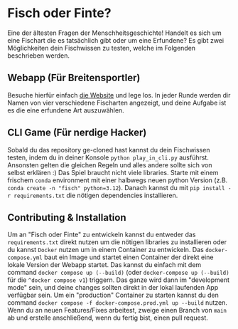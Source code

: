 # Fisch oder Finte?

Eine der ältesten Fragen der Menschheitsgeschichte! Handelt es sich um eine Fischart die es tatsächlich gibt oder um eine Erfundene? Es gibt zwei Möglichkeiten dein Fischwissen zu testen, welche im Folgenden beschrieben werden.

## Webapp (Für Breitensportler)
Besuche hierfür einfach [die Website](https://fischoderfinte.de) und lege los. In jeder Runde werden dir Namen von vier verschiedene Fischarten angezeigt, und deine Aufgabe ist es die eine erfundene Art auszuwählen.



## CLI Game (Für nerdige Hacker)

Sobald du das repository ge-cloned hast kannst du dein Fischwissen testen, indem du in deiner Konsole `python play_in_cli.py` ausführst. Ansonsten gelten die gleichen Regeln und alles andere sollte sich von selbst erklären :) Das Spiel braucht nicht viele libraries. Starte mit einem frischem `conda` environment mit einer halbwegs neuen python Version (z.B. `conda create -n "fisch" python=3.12`). Danach kannst du mit `pip install -r requirements.txt` die nötigen dependencies installieren.


## Contributing & Installation

Um an "Fisch oder Finte" zu entwickeln kannst du entweder das `requirements.txt` direkt nutzen um die nötigen libraries zu installieren oder du kannst `Docker` nutzen um in einem Container zu entwickeln. Das `docker-compose.yml` baut ein Image und startet einen Container der direkt eine lokale Version der Webapp startet. Das kannst du einfach mit dem command `docker compose up (--build)` (oder `docker-compose up (--build)` für die `^docker compose v1`) triggern. Das ganze wird dann im "development mode" sein, und deine changes sollten direkt in der lokal laufenden App verfügbar sein. Um ein "production" Container zu starten kannst du den command `docker compose -f docker-compose.prod.yml up --build` nutzen. Wenn du an neuen Features/Fixes arbeitest, zweige einen Branch von `main` ab und erstelle anschließend, wenn du fertig bist, einen pull request.